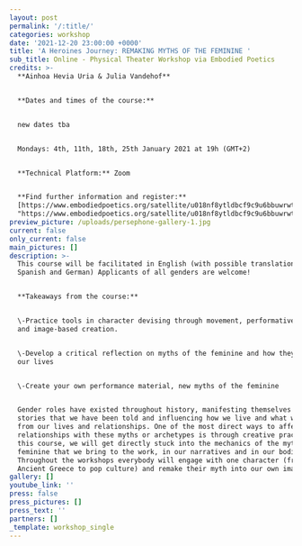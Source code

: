 ```yaml
---
layout: post
permalink: '/:title/'
categories: workshop
date: '2021-12-20 23:00:00 +0000'
title: 'A Heroines Journey: REMAKING MYTHS OF THE FEMININE '
sub_title: Online - Physical Theater Workshop via Embodied Poetics
credits: >-
  **Ainhoa Hevia Uria & Julia Vandehof**


  **Dates and times of the course:**


  new dates tba


  Mondays: 4th, 11th, 18th, 25th January 2021 at 19h (GMT+2)


  **Technical Platform:** Zoom


  **Find further information and register:**
  [https://www.embodiedpoetics.org/satellite/u018nf8ytldbcf9c9u6bbuwrwtodba](https://www.embodiedpoetics.org/satellite/u018nf8ytldbcf9c9u6bbuwrwtodba
  "https://www.embodiedpoetics.org/satellite/u018nf8ytldbcf9c9u6bbuwrwtodba")
preview_picture: /uploads/persephone-gallery-1.jpg
current: false
only_current: false
main_pictures: []
description: >-
  This course will be facilitated in English (with possible translation in
  Spanish and German) Applicants of all genders are welcome!


  **Takeaways from the course:**


  \-Practice tools in character devising through movement, performative writing
  and image-based creation.


  \-Develop a critical reflection on myths of the feminine and how they impact
  our lives


  \-Create your own performance material, new myths of the feminine


  Gender roles have existed throughout history, manifesting themselves in the
  stories that we have been told and influencing how we live and what we expect
  from our lives and relationships. One of the most direct ways to affect our
  relationships with these myths or archetypes is through creative practice. In
  this course, we will get directly stuck into the mechanics of the myths of the
  feminine that we bring to the work, in our narratives and in our bodies.
  Throughout the workshops everybody will engage with one character (from
  Ancient Greece to pop culture) and remake their myth into our own images.
gallery: []
youtube_link: ''
press: false
press_pictures: []
press_text: ''
partners: []
_template: workshop_single
---
```


